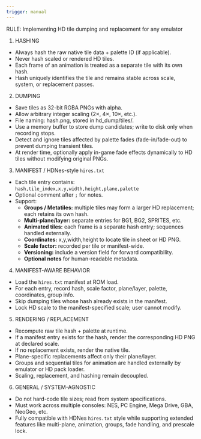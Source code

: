 ```yaml
---
trigger: manual
---
```


RULE: Implementing HD tile dumping and replacement for any emulator

1. HASHING
- Always hash the raw native tile data + palette ID (if applicable).
- Never hash scaled or rendered HD tiles.
- Each frame of an animation is treated as a separate tile with its own hash.
- Hash uniquely identifies the tile and remains stable across scale, system, or replacement passes.

2. DUMPING
- Save tiles as 32-bit RGBA PNGs with alpha.
- Allow arbitrary integer scaling (2×, 4×, 10×, etc.).
- File naming: hash.png, stored in hd_dump/tiles/.
- Use a memory buffer to store dump candidates; write to disk only when recording stops.
- Detect and ignore tiles affected by palette fades (fade-in/fade-out) to prevent dumping transient tiles.
- At render time, optionally apply in-game fade effects dynamically to HD tiles without modifying original PNGs.

3. MANIFEST / HDNes-style `hires.txt`
- Each tile entry contains:  
  `hash,tile_index,x,y,width,height,plane,palette`
- Optional comment after `;` for notes.
- Support:
  - **Groups / Metatiles:** multiple tiles may form a larger HD replacement; each retains its own hash.
  - **Multi-plane/layer:** separate entries for BG1, BG2, SPRITES, etc.
  - **Animated tiles:** each frame is a separate hash entry; sequences handled externally.
  - **Coordinates:** x,y,width,height to locate tile in sheet or HD PNG.
  - **Scale factor:** recorded per tile or manifest-wide.
  - **Versioning:** include a version field for forward compatibility.
  - **Optional notes** for human-readable metadata.

4. MANIFEST-AWARE BEHAVIOR
- Load the `hires.txt` manifest at ROM load.
- For each entry, record hash, scale factor, plane/layer, palette, coordinates, group info.
- Skip dumping tiles whose hash already exists in the manifest.
- Lock HD scale to the manifest-specified scale; user cannot modify.

5. RENDERING / REPLACEMENT
- Recompute raw tile hash + palette at runtime.
- If a manifest entry exists for the hash, render the corresponding HD PNG at declared scale.
- If no replacement exists, render the native tile.
- Plane-specific replacements affect only their plane/layer.
- Groups and sequential tiles for animation are handled externally by emulator or HD pack loader.
- Scaling, replacement, and hashing remain decoupled.

6. GENERAL / SYSTEM-AGNOSTIC
- Do not hard-code tile sizes; read from system specifications.
- Must work across multiple consoles: NES, PC Engine, Mega Drive, GBA, NeoGeo, etc.
- Fully compatible with HDNes `hires.txt` style while supporting extended features like multi-plane, animation, groups, fade handling, and prescale lock.

